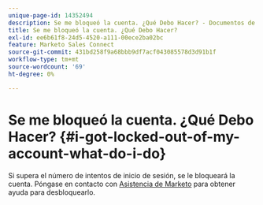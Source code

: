 ```yaml
---
unique-page-id: 14352494
description: Se me bloqueó la cuenta. ¿Qué Debo Hacer? - Documentos de Marketo - Documentación del producto
title: Se me bloqueó la cuenta. ¿Qué Debo Hacer?
exl-id: ee6b61f8-24d5-4520-a111-00ece2ba02bc
feature: Marketo Sales Connect
source-git-commit: 431bd258f9a68bbb9df7acf043085578d3d91b1f
workflow-type: tm+mt
source-wordcount: '69'
ht-degree: 0%

---
```


# Se me bloqueó la cuenta. ¿Qué Debo Hacer? {#i-got-locked-out-of-my-account-what-do-i-do}

Si supera el número de intentos de inicio de sesión, se le bloqueará la cuenta. Póngase en contacto con [Asistencia de Marketo](https://nation.marketo.com/t5/Support/ct-p/Support#) para obtener ayuda para desbloquearlo.
